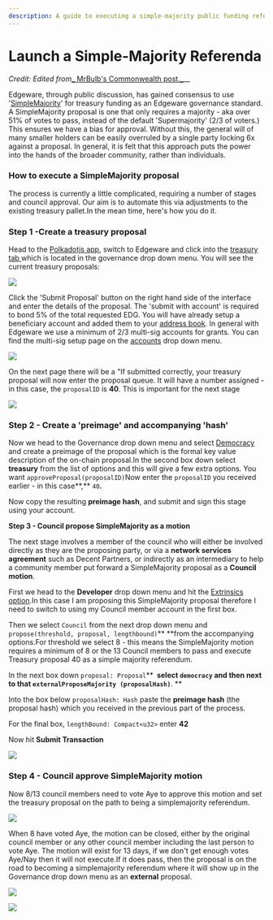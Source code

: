 ```yaml
---
description: A guide to executing a simple-majority public funding referenda
---
```


# Launch a Simple-Majority Referenda

_Credit:_ _Edited from_[_ MrBulb's Commonwealth post._](https://commonwealth.im/edgeware/proposal/discussion/2423-how-to-execute-a-simplemajority-proposal)__

Edgeware, through public discussion, has gained consensus to use '[SimpleMajority](https://commonwealth.im/edgeware/proposal/discussion/1563-simplemajority-a-proposed-edgeware-governance-standard)' for treasury funding as an Edgeware governance standard. A SimpleMajority proposal is one that only requires a majority - aka over 51% of votes to pass, instead of the default 'Supermajority' (2/3 of voters.) This ensures we have a bias for approval. Without this, the general will of many smaller holders can be easily overruled by a single party locking 6x against a proposal. In general, it is felt that this approach puts the power into the hands of the broader community, rather than individuals.

### **How to execute a SimpleMajority proposal**

The process is currently a little complicated, requiring a number of stages and council approval. Our aim is to automate this via adjustments to the existing treasury pallet.In the mean time, here's how you do it.

### Step 1 -Create a treasury proposal

Head to the [Polkadotjs app](https://polkadot.js.org/apps), switch to Edgeware and click into the [treasury tab ](https://polkadot.js.org/apps/#/treasury)which is located in the governance drop down menu. You will see the current treasury proposals:

![](https://commonwealth-uploads.s3.us-east-2.amazonaws.com/91d08008-ae62-4cb6-8cd6-60c47feecf1f.1635933888956)

Click the 'Submit Proposal' button on the right hand side of the interface and enter the details of the proposal. The 'submit with account' is required to bond 5% of the total requested EDG. You will have already setup a beneficiary account and added them to your [address book](https://polkadot.js.org/apps/#/addresses). In general with Edgeware we use a minimum of 2/3 multi-sig accounts for grants. You can find the multi-sig setup page on the [accounts](https://polkadot.js.org/apps/#/accounts) drop down menu.

![](https://commonwealth-uploads.s3.us-east-2.amazonaws.com/6427eb95-fdfe-4891-a691-b3c830b246b9.1635933721113)

On the next page there will be a "If submitted correctly, your treasury proposal will now enter the proposal queue. It will have a number assigned - in this case, the `proposalID` is **40**. This is important for the next stage

![](https://commonwealth-uploads.s3.us-east-2.amazonaws.com/7a9424d3-d9f2-46ff-aa55-93291f4145d8.1635934959775)

### Step 2 - Create a 'preimage' and accompanying 'hash'

Now we head to the Governance drop down menu and select [Democracy](https://polkadot.js.org/apps/#/democracy) and create a preimage of the proposal which is the formal key value description of the on-chain proposal.In the second box down select **treasury** from the list of options and this will give a few extra options. You want `approveProposal(proposalID)`Now enter the `proposalID` you received earlier - in this case**,** `40`**.**

Now copy the resulting **preimage hash**, and submit and sign this stage using your account.

**Step 3 - Council propose SimpleMajority as a motion**

The next stage involves a member of the council who will either be involved directly as they are the proposing party, or via a **network services agreement** such as Decent Partners, or indirectly as an intermediary to help a community member put forward a SimpleMajority proposal as a **Council motion**.

First we head to the **Developer** drop down menu and hit the [Extrinsics option](https://polkadot.js.org/apps/#/extrinsics).In this case I am proposing this SimpleMajority proposal therefore I need to switch to using my Council member account in the first box.

Then we select `Council` from the next drop down menu and `propose(threshold, proposal, lengthbound)`** **from the accompanying options.For threshold we select 8 - this means the SimpleMajority motion requires a minimum of 8 or the 13 Council members to pass and execute Treasury proposal 40 as a simple majority referendum.

In the next box down `proposal: Proposal`**` `**select `democracy` and then next to that `externalProposeMajority (proposalHash)`**. **

Into the box below `proposalHash: Hash` paste the **preimage hash** (the proposal hash) which you received in the previous part of the process.

For the final box, `lengthBound: Compact<u32>` enter **42**

Now hit **Submit Transaction**

![](https://commonwealth-uploads.s3.us-east-2.amazonaws.com/8ba414b8-eb6c-4a36-88d6-a3ec94a04085.1635939235332)

### Step 4 - Council approve SimpleMajority motion

Now 8/13 council members need to vote Aye to approve this motion and set the treasury proposal on the path to being a simplemajority referendum.

![](https://commonwealth-uploads.s3.us-east-2.amazonaws.com/c3f20370-5797-41eb-9ad3-555e056e156a.1635939332595)

When 8 have voted Aye, the motion can be closed, either by the original council member or any other council member including the last person to vote Aye. The motion will exist for 13 days, if we don't get enough votes Aye/Nay then it will not execute.If it does pass, then the proposal is on the road to becoming a simplemajority referendum where it will show up in the Governance drop down menu as an **external** proposal.

![](https://commonwealth-uploads.s3.us-east-2.amazonaws.com/f152dfd6-a18a-46a3-b06f-c1db8739962e.1635939756402)

![](https://commonwealth-uploads.s3.us-east-2.amazonaws.com/2edcae0d-4fde-4a13-9099-f9d66307fae1.1635937777381)
